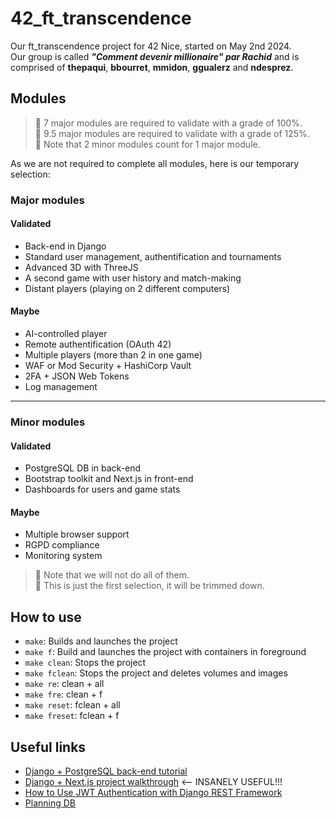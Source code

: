 # 42_ft_transcendence
Our ft_transcendence project for 42 Nice, started on May 2nd 2024.  
Our group is called ***"Comment devenir millionaire" par Rachid*** and is comprised of **thepaqui**, **bbourret**, **mmidon**, **ggualerz** and **ndesprez**.

## Modules

> 📝 7 major modules are required to validate with a grade of 100%.  
> 📝 9.5 major modules are required to validate with a grade of 125%.  
> 📝 Note that 2 minor modules count for 1 major module.  

As we are not required to complete all modules, here is our temporary selection:
### Major modules
#### Validated
- Back-end in Django
- Standard user management, authentification and tournaments
- Advanced 3D with ThreeJS
- A second game with user history and match-making
- Distant players (playing on 2 different computers)
#### Maybe
- AI-controlled player
- Remote authentification (OAuth 42)
- Multiple players (more than 2 in one game)
- WAF or Mod Security + HashiCorp Vault
- 2FA + JSON Web Tokens
- Log management
---
### Minor modules
#### Validated
- PostgreSQL DB in back-end
- Bootstrap toolkit and Next.js in front-end
- Dashboards for users and game stats
#### Maybe
- Multiple browser support
- RGPD compliance
- Monitoring system

> 📝 Note that we will not do all of them.  
> 📝 This is just the first selection, it will be trimmed down.  

## How to use

- `make`: Builds and launches the project
- `make f`: Build and launches the project with containers in foreground
- `make clean`: Stops the project
- `make fclean`: Stops the project and deletes volumes and images
- `make re`: clean + all
- `make fre`: clean + f
- `make reset`: fclean + all
- `make freset`: fclean + f

## Useful links

- [Django + PostgreSQL back-end tutorial](https://www.w3schools.com/django/)
- [Django + Next.js project walkthrough](https://youtube.com/playlist?list=PLPSM8rIid1a0SMqmFOfoHRbyfQ5ipQX79&si=Hx5byuBxDHRUbHmL) <-- INSANELY USEFUL!!!
- [How to Use JWT Authentication with Django REST Framework](https://simpleisbetterthancomplex.com/tutorial/2018/12/19/how-to-use-jwt-authentication-with-django-rest-framework.html)
- [Planning DB](https://app.diagrams.net/)
